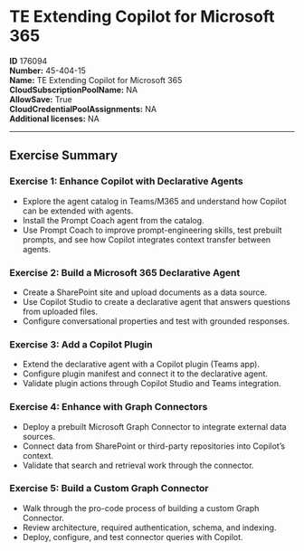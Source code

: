 # TE Extending Copilot for Microsoft 365

**ID** 176094  
**Number:** 45-404-15  
**Name:** TE Extending Copilot for Microsoft 365
**CloudSubscriptionPoolName:** NA  
**AllowSave:** True  
**CloudCredentialPoolAssignments:** NA  
**Additional licenses:** NA  

---

## Exercise Summary

### Exercise 1: Enhance Copilot with Declarative Agents
- Explore the agent catalog in Teams/M365 and understand how Copilot can be extended with agents.  
- Install the Prompt Coach agent from the catalog.  
- Use Prompt Coach to improve prompt-engineering skills, test prebuilt prompts, and see how Copilot integrates context transfer between agents.  

### Exercise 2: Build a Microsoft 365 Declarative Agent
- Create a SharePoint site and upload documents as a data source.  
- Use Copilot Studio to create a declarative agent that answers questions from uploaded files.  
- Configure conversational properties and test with grounded responses.  

### Exercise 3: Add a Copilot Plugin
- Extend the declarative agent with a Copilot plugin (Teams app).  
- Configure plugin manifest and connect it to the declarative agent.  
- Validate plugin actions through Copilot Studio and Teams integration.  

### Exercise 4: Enhance with Graph Connectors
- Deploy a prebuilt Microsoft Graph Connector to integrate external data sources.  
- Connect data from SharePoint or third-party repositories into Copilot’s context.  
- Validate that search and retrieval work through the connector.  

### Exercise 5: Build a Custom Graph Connector
- Walk through the pro-code process of building a custom Graph Connector.  
- Review architecture, required authentication, schema, and indexing.  
- Deploy, configure, and test connector queries with Copilot.  
